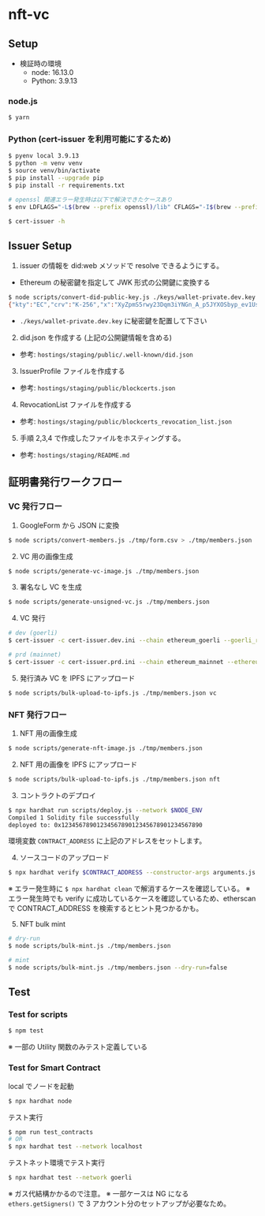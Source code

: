 # nft-vc

## Setup

- 検証時の環境
  - node: 16.13.0
  - Python: 3.9.13

### node.js

```sh
$ yarn
```

### Python (cert-issuer を利用可能にするため)

```sh
$ pyenv local 3.9.13
$ python -m venv venv
$ source venv/bin/activate
$ pip install --upgrade pip
$ pip install -r requirements.txt

# openssl 関連エラー発生時は以下で解決できたケースあり
$ env LDFLAGS="-L$(brew --prefix openssl)/lib" CFLAGS="-I$(brew --prefix openssl)/include" pip --no-cache-dir install -r requirements.txt

$ cert-issuer -h
```

## Issuer Setup

1. issuer の情報を did:web メソッドで resolve できるようにする。

- Ethereum の秘密鍵を指定して JWK 形式の公開鍵に変換する

```sh
$ node scripts/convert-did-public-key.js ./keys/wallet-private.dev.key
{"kty":"EC","crv":"K-256","x":"XyZpmS5rwy23Dqm3iYNGn_A_p5JYXOSbyp_ev1Uss7E","y":"XyZvZO81bLTeH0-XmjQlrhAWOC79utg3aC5BV5amAsI"}
```

- `./keys/wallet-private.dev.key` に秘密鍵を配置して下さい

2. did.json を作成する (上記の公開鍵情報を含める)

- 参考: `hostings/staging/public/.well-known/did.json`

3. IssuerProfile ファイルを作成する

- 参考: `hostings/staging/public/blockcerts.json`

4. RevocationList ファイルを作成する

- 参考: `hostings/staging/public/blockcerts_revocation_list.json`

5. 手順 2,3,4 で作成したファイルをホスティングする。

- 参考: `hostings/staging/README.md`

## 証明書発行ワークフロー

### VC 発行フロー

1. GoogleForm から JSON に変換

```sh
$ node scripts/convert-members.js ./tmp/form.csv > ./tmp/members.json
```

2. VC 用の画像生成

```sh
$ node scripts/generate-vc-image.js ./tmp/members.json
```

3. 署名なし VC を生成

```sh
$ node scripts/generate-unsigned-vc.js ./tmp/members.json
```

4. VC 発行

```sh
# dev (goerli)
$ cert-issuer -c cert-issuer.dev.ini --chain ethereum_goerli --goerli_rpc_url $GOERLI_ALCHEMY_URL

# prd (mainnet)
$ cert-issuer -c cert-issuer.prd.ini --chain ethereum_mainnet --ethereum_rpc_url $MAINNET_ALCHEMY_URL
```

5. 発行済み VC を IPFS にアップロード

```sh
$ node scripts/bulk-upload-to-ipfs.js ./tmp/members.json vc
```

### NFT 発行フロー

1. NFT 用の画像生成

```sh
$ node scripts/generate-nft-image.js ./tmp/members.json
```

2. NFT 用の画像を IPFS にアップロード

```sh
$ node scripts/bulk-upload-to-ipfs.js ./tmp/members.json nft
```

3. コントラクトのデプロイ

```sh
$ npx hardhat run scripts/deploy.js --network $NODE_ENV
Compiled 1 Solidity file successfully
deployed to: 0x1234567890123456789012345678901234567890
```

環境変数 `CONTRACT_ADDRESS` に上記のアドレスをセットします。

4. ソースコードのアップロード

```sh
$ npx hardhat verify $CONTRACT_ADDRESS --constructor-args arguments.js --network $NODE_ENV
```

※ エラー発生時に `$ npx hardhat clean` で解消するケースを確認している。
※ エラー発生時でも verify に成功しているケースを確認しているため、etherscan で CONTRACT_ADDRESS を検索するとヒント見つかるかも。

5. NFT bulk mint

```sh
# dry-run
$ node scripts/bulk-mint.js ./tmp/members.json

# mint
$ node scripts/bulk-mint.js ./tmp/members.json --dry-run=false
```

## Test

### Test for scripts

```sh
$ npm test
```

※ 一部の Utility 関数のみテスト定義している

### Test for Smart Contract

local でノードを起動

```sh
$ npx hardhat node
```

テスト実行

```sh
$ npm run test_contracts
# OR
$ npx hardhat test --network localhost
```

テストネット環境でテスト実行

```sh
$ npx hardhat test --network goerli
```

※ ガス代結構かかるので注意。
※ 一部ケースは NG になる `ethers.getSigners()` で 3 アカウント分のセットアップが必要なため。

